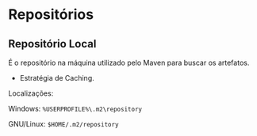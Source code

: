# Repositórios

## Repositório Local

É o repositório na máquina utilizado pelo Maven para buscar os artefatos.

- Estratégia de Caching.

Localizações:

Windows: `%USERPROFILE%\.m2\repository`

GNU/Linux: `$HOME/.m2/repository`


